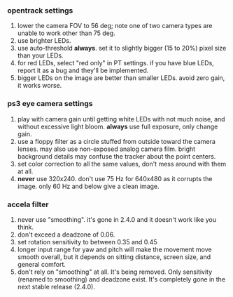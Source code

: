 ### opentrack settings
1. lower the camera FOV to 56 deg; note one of two camera types are unable to work other than 75 deg.
2. use brighter LEDs.
3. use auto-threshold **always**. set it to slightly bigger (15 to 20%) pixel size than your LEDs.
4. for red LEDs, select "red only" in PT settings. if you have blue LEDs, report it as a bug and they'll be implemented.
5. bigger LEDs on the image are better than smaller LEDs. avoid zero gain, it works worse.

### ps3 eye camera settings

1. play with camera gain until getting white LEDs with not much noise, and without excessive light bloom. **always** use full exposure, only change gain.
2. use a floppy filter as a circle stuffed from outside toward the camera lenses. may also use non-exposed analog camera film. bright background details may confuse the tracker about the point centers.
3. set color correction to all the same values, don't mess around with them at all.
4. **never** use 320x240. don't use 75 Hz for 640x480 as it corrupts the image. only 60 Hz and below give a clean image.

### accela filter

1. never use "smoothing". it's gone in 2.4.0 and it doesn't work like you think.
2. don't exceed a deadzone of 0.06.
3. set rotation sensitivity to between 0.35 and 0.45
4. longer input range for yaw and pitch will make the movement move smooth overall, but it depends on sitting distance, screen size, and general comfort.
5. don't rely on "smoothing" at all. It's being removed. Only sensitivity (renamed to smoothing) and deadzone exist. It's completely gone in the next stable release (2.4.0).